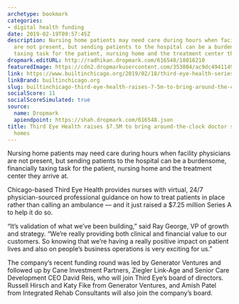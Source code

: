 ```yaml
---
archetype: bookmark
categories:
- digital health funding
date: 2019-02-19T09:57:45Z
description: Nursing home patients may need care during hours when facility physicians
  are not present, but sending patients to the hospital can be a burdensome, financially
  taxing task for the patient, nursing home and the treatment center they arrive at.
dropmark.editURL: http://radhikan.dropmark.com/616548/18016210
featuredImage: https://cdn2.dropmarkusercontent.com/353804/ac9dc494114922aa7f6277c72e1543401d80f0b048d42894a73843bb8b99354c/thumbnail/ThirdEyeHealth.jpg?Expires=1557430063&Signature=Gbujkv5jMAsxaGkZ3-zBjcFQWR4Vxzrkyha7uBfsDWXBVl4vOpw5CaeFUN8Xqvuk4lG02g3JWBBpbaDPRhBu7Bluz8DKImfdNKhlZk89YHAk~mdjRieAqLAozTKEcK3jqwS-j6CwAaWBKLHPGqNiRLK7xbTd33376HSps12mdo4ex5fMw6POv-Sd5WD1k9n7~-23EG3k1XbhXNXDiz56ZzJbgj2Pk9RUjG3p-fmCrDuE3E8mIdFdxLGVqCAzmUWZYLrQ-ZFgwLVQNUajdZzXAtLNWfUXSwervmjWGrGdrSzWGoxbwesmRUb2~027HStDgGVCgGmLUw~Ln3WAcKNZlA__&Key-Pair-Id=APKAITQYWVEN757ZA4KQ
link: https://www.builtinchicago.org/2019/02/18/third-eye-health-series-a
linkBrand: builtinchicago.org
slug: builtinchicago-third-eye-health-raises-7-5m-to-bring-around-the-clock-doctor-support-to-nursing-homes
socialScore: 11
socialScoreSimulated: true
source:
  name: Dropmark
  apiendpoint: https://shah.dropmark.com/616548.json
title: Third Eye Health raises $7.5M to bring around-the-clock doctor support to nursing
  homes
---
```

Nursing home patients may need care during hours when facility physicians are not present, but sending patients to the hospital can be a burdensome, financially taxing task for the patient, nursing home and the treatment center they arrive at.

Chicago-based Third Eye Health provides nurses with virtual, 24/7 physician-sourced professional guidance on how to treat patients in place rather than calling an ambulance — and it just raised a $7.25 million Series A to help it do so. 

“It’s validation of what we’ve been building,” said Ray George, VP of growth and strategy. “We’re really providing both clinical and financial value to our customers. So knowing that we’re having a really positive impact on patient lives and also on people’s business operations is very exciting for us.”

The company’s recent funding round was led by Generator Ventures and followed up by Cane Investment Partners, Ziegler Link-Age and Senior Care Development CEO David Reis, who will join Third Eye’s board of directors. Russell Hirsch and Katy Fike from Generator Ventures, and Amish Patel from Integrated Rehab Consultants will also join the company’s board.